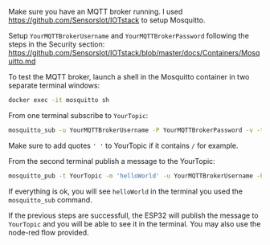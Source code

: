 Make sure you have an MQTT broker running. I used https://github.com/SensorsIot/IOTstack to setup Mosquitto.

Setup ```YourMQTTBrokerUsername``` and ```YourMQTTBrokerPassword``` following the steps in the Security section: https://github.com/SensorsIot/IOTstack/blob/master/docs/Containers/Mosquitto.md

To test the MQTT broker, launch a shell in the Mosquitto container in two separate terminal windows:
``` bash
docker exec -it mosquitto sh
```
From one terminal subscribe to ```YourTopic```:
``` bash
mosquitto_sub -u YourMQTTBrokerUsername -P YourMQTTBrokerPassword -v -t YourTopic
```
Make sure to add quotes ```' '``` to YourTopic if it contains ```/``` for example.

From the second terminal publish a message to the YourTopic:
```bash
mosquitto_pub -t YourTopic -m 'helloWorld' -u YourMQTTBrokerUsername -P YourMQTTBrokerPassword -v
```

If everything is ok, you will see ```helloWorld``` in the terminal you used the ```mosquitto_sub``` command.

If the previous steps are successfull, the ESP32 will publish the message to ```YourTopic``` and you will be able to see it in the terminal. You may also use the node-red flow provided.
